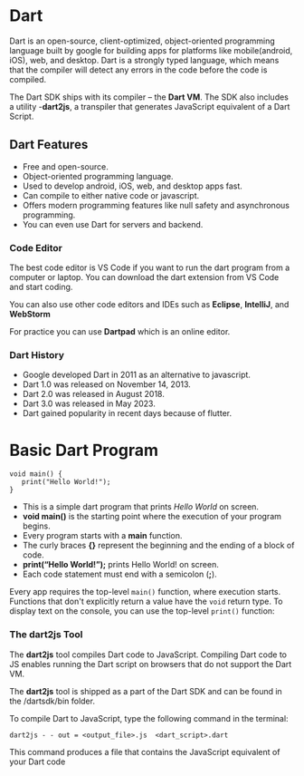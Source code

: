 # Dart
Dart is an open-source, client-optimized, object-oriented programming language built by google for building  apps for platforms like mobile(android, iOS), web, and desktop. Dart is a strongly typed language, which means that the compiler will detect any errors in the code before the code is compiled.

The Dart SDK ships with its compiler – the **Dart VM**. The SDK also includes a utility -**dart2js**, a transpiler that generates JavaScript equivalent of a Dart Script.

## Dart Features
- Free and open-source.
- Object-oriented programming language.
- Used to develop android, iOS, web, and desktop apps fast.
- Can compile to either native code or javascript.
- Offers modern programming features like null safety and asynchronous programming.
- You can even use Dart for servers and backend.


### Code Editor 
The best code editor is VS Code if you want to run the dart program from a computer or laptop. You can download the dart extension from VS Code and start coding. 

You can also use other code editors and IDEs such as **Eclipse**, **IntelliJ**, and **WebStorm**

For practice you can use **Dartpad** which is an online editor.

### Dart History
- Google developed Dart in 2011 as an alternative to javascript.
- Dart 1.0 was released on November 14, 2013.
- Dart 2.0 was released in August 2018.
- Dart 3.0 was released in May 2023.
- Dart gained popularity in recent days because of flutter.


# Basic Dart Program

```
void main() { 
   print("Hello World!"); 
}
```

- This is a simple dart program that prints *Hello World* on screen.
- **void main()** is the starting point where the execution of your program begins.
- Every program starts with a **main** function.
- The curly braces **{}** represent the beginning and the ending of a block of code.
- **print(“Hello World!”);** prints Hello World! on screen.
- Each code statement must end with a semicolon (**;**).


Every app requires the top-level `main()` function, where execution starts. Functions that don't explicitly return a value have the `void` return type. To display text on the console, you can use the top-level `print()` function:


### The dart2js Tool
The **dart2js** tool compiles Dart code to JavaScript. Compiling Dart code to JS enables running the Dart script on browsers that do not support the Dart VM.

The **dart2js** tool is shipped as a part of the Dart SDK and can be found in the /dartsdk/bin folder.

To compile Dart to JavaScript, type the following command in the terminal:

`dart2js - - out = <output_file>.js  <dart_script>.dart`

This command produces a file that contains the JavaScript equivalent of your Dart code

